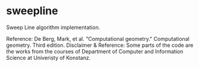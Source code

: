 # sweepline
Sweep Line algorithm implementation.

Reference: De Berg, Mark, et al. "Computational geometry." Computational geometry. Third edition.
Disclaimer & Reference: Some parts of the code are the works from the courses of Department of Computer and Information Science at Univeristy of Konstanz.

